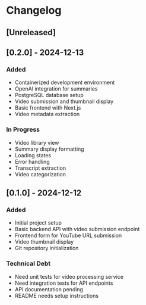 # Changelog

## [Unreleased]

## [0.2.0] - 2024-12-13
### Added
- Containerized development environment
- OpenAI integration for summaries
- PostgreSQL database setup
- Video submission and thumbnail display
- Basic frontend with Next.js
- Video metadata extraction

### In Progress
- Video library view
- Summary display formatting
- Loading states
- Error handling
- Transcript extraction
- Video categorization

## [0.1.0] - 2024-12-12
### Added
- Initial project setup
- Basic backend API with video submission endpoint
- Frontend form for YouTube URL submission
- Video thumbnail display
- Git repository initialization

### Technical Debt
- Need unit tests for video processing service
- Need integration tests for API endpoints
- API documentation pending
- README needs setup instructions
